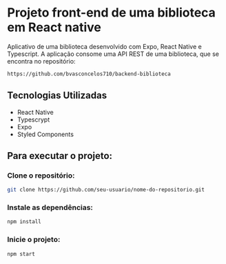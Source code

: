# Projeto front-end de uma biblioteca em React native

Aplicativo de uma biblioteca desenvolvido com Expo, React Native e Typescript.
A aplicação consome uma API REST de uma biblioteca, que se encontra no repositório:
 ````bash
 https://github.com/bvasconcelos710/backend-biblioteca
 ````

## Tecnologias Utilizadas

- React Native
- Typescrypt
- Expo
- Styled Components

## Para executar o projeto:

### Clone o repositório:

````bash
git clone https://github.com/seu-usuario/nome-do-repositorio.git 
````

### Instale as dependências:

````bash
npm install
````

### Inicie o projeto:
````bash
npm start
````

